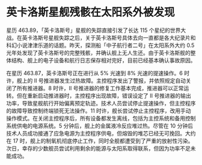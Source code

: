 # 英卡洛斯星舰残骸在太阳系外被发现

星历 463.89，「英卡洛斯号」星舰的失踪直接引发了长达 115 个星纪的世界大战。在英卡洛斯号星舰失踪之后，关于英卡洛斯号具体去向一直都是各大纪录片和科幻小说津津乐道的话题。昨天，探测船「中子航行者二号」在太阳系外大约 0.5 光年处发现了英卡洛斯号的完整残骸，并确认舰上无人生还。由于英卡洛斯舰的整体结构、舰上的电子设备和航行日志保存相对完好，目前已经基本确认事故原因。

在星历 463.87，英卡洛斯号正在进行从 5% 光速到 8% 光速的提速操作。6 时许，舰上的 II 号推进器发生过热故障。主控程序发出了警报，并依照规定自动关闭了所有推进器。8 时许，II 号推进器的修复工作基本完成，推进器可以正常运转。但在重新启动推进器时，主控程序出现故障，错误设定了 II 号推进器的输出功率，导致星舰航行开始偏离预定轨迹。技术人员尝试停止提速操作，但主控程序的故障导致控制终端锁死无法操作。11 时许，舰长尝试停止主控程序，改用手动操作模式。在关闭主控程序后，所有设备都发生离线，包括为主控系统和备用控制系统供电的电源系统。5 分钟后，舰上的金属液冷反应堆过热。尽管在 10 分钟后技术人员成功接通了应急电源为主控程序供电，但熔毁的堆芯已经无可挽回。大约在 17 时，舰上的制氧机彻底停止工作，同时全舰都遭受到了严重的放射性污染。次日，幸存的少数舰员尝试利用剩余的能源与太阳系取得联系，但因为功率不足未能成功。